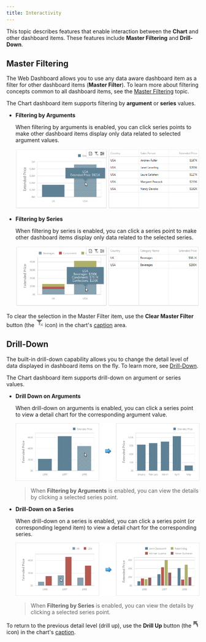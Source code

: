 ```yaml
---
title: Interactivity
---
```

This topic describes features that enable interaction between the **Chart** and other dashboard items. These features include **Master Filtering** and **Drill-Down**.

## Master Filtering
The Web Dashboard allows you to use any data aware dashboard item as a filter for other dashboard items (**Master Filter**). To learn more about filtering concepts common to all dashboard items, see the [Master Filtering](../../../../../dashboard-for-web/articles/web-dashboard-viewer-mode/data-presentation/master-filtering.md) topic.

The Chart dashboard item supports filtering by **argument** or **series** values.
* **Filtering by Arguments**
	
	When filtering by arguments is enabled, you can click series points to make other dashboard items display only data related to selected argument values.
	
	![Chart_FilterByArguments_Web](../../../../images/Img22475.png)
* **Filtering by Series**
	
	When filtering by series is enabled, you can click a series point to make other dashboard items display only data related to the selected series.
	
	![Chart_FilterBySeries_Web](../../../../images/Img22476.png)

To clear the selection in the Master Filter item, use the **Clear Master Filter** button (the ![WebViewer_ClearMasterFilterIcon](../../../../images/Img22461.png) icon) in the chart's [caption](../../../../../dashboard-for-web/articles/web-dashboard-viewer-mode/data-presentation/dashboard-layout.md) area.

## Drill-Down
The built-in drill-down capability allows you to change the detail level of data displayed in dashboard items on the fly. To learn more, see [Drill-Down](../../../../../dashboard-for-web/articles/web-dashboard-viewer-mode/data-presentation/drill-down.md).

The Chart dashboard item supports drill-down on argument or series values.
* **Drill Down on Arguments**
	
	When drill-down on arguments is enabled, you can click a series point to view a detail chart for the corresponding argument value.
	
	![Chart_DrillDownOnArguments_Web](../../../../images/Img22477.png)
	
	> When **Filtering by Arguments** is enabled, you can view the details by clicking a selected series point.
* **Drill-Down on a Series**
	
	When drill-down on a series is enabled, you can click a series point (or corresponding legend item) to view a detail chart for the corresponding series.
	
	![Chart_DrillDownOnSeries_Web](../../../../images/Img22478.png)
	
	> When **Filtering by Series** is enabled, you can view the details by clicking a selected series point.

To return to the previous detail level (drill up), use the **Drill Up** button (the ![WebViewer_DrillUpIcon](../../../../images/Img22464.png) icon) in the chart's [caption](../../../../../dashboard-for-web/articles/web-dashboard-viewer-mode/data-presentation/dashboard-layout.md).